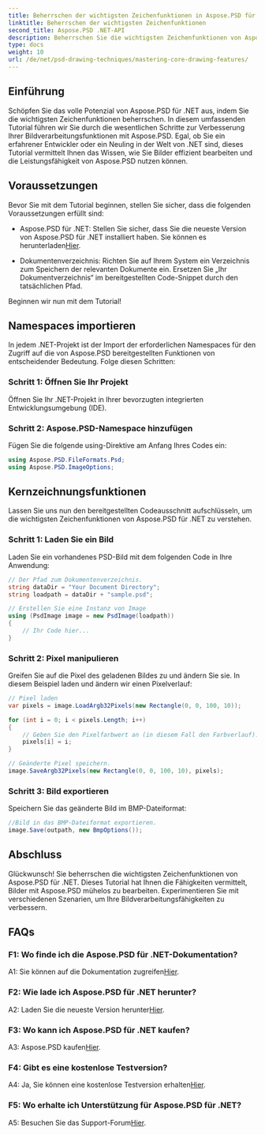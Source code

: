 ```yaml
---
title: Beherrschen der wichtigsten Zeichenfunktionen in Aspose.PSD für .NET
linktitle: Beherrschen der wichtigsten Zeichenfunktionen
second_title: Aspose.PSD .NET-API
description: Beherrschen Sie die wichtigsten Zeichenfunktionen von Aspose.PSD für .NET mit unserem Schritt-für-Schritt-Tutorial. Verbessern Sie mühelos Ihre Bildverarbeitungsfähigkeiten.
type: docs
weight: 10
url: /de/net/psd-drawing-techniques/mastering-core-drawing-features/
---
```

## Einführung

Schöpfen Sie das volle Potenzial von Aspose.PSD für .NET aus, indem Sie die wichtigsten Zeichenfunktionen beherrschen. In diesem umfassenden Tutorial führen wir Sie durch die wesentlichen Schritte zur Verbesserung Ihrer Bildverarbeitungsfunktionen mit Aspose.PSD. Egal, ob Sie ein erfahrener Entwickler oder ein Neuling in der Welt von .NET sind, dieses Tutorial vermittelt Ihnen das Wissen, wie Sie Bilder effizient bearbeiten und die Leistungsfähigkeit von Aspose.PSD nutzen können.

## Voraussetzungen

Bevor Sie mit dem Tutorial beginnen, stellen Sie sicher, dass die folgenden Voraussetzungen erfüllt sind:

-  Aspose.PSD für .NET: Stellen Sie sicher, dass Sie die neueste Version von Aspose.PSD für .NET installiert haben. Sie können es herunterladen[Hier](https://releases.aspose.com/psd/net/).

- Dokumentenverzeichnis: Richten Sie auf Ihrem System ein Verzeichnis zum Speichern der relevanten Dokumente ein. Ersetzen Sie „Ihr Dokumentverzeichnis“ im bereitgestellten Code-Snippet durch den tatsächlichen Pfad.

Beginnen wir nun mit dem Tutorial!

## Namespaces importieren

In jedem .NET-Projekt ist der Import der erforderlichen Namespaces für den Zugriff auf die von Aspose.PSD bereitgestellten Funktionen von entscheidender Bedeutung. Folge diesen Schritten:

### Schritt 1: Öffnen Sie Ihr Projekt

Öffnen Sie Ihr .NET-Projekt in Ihrer bevorzugten integrierten Entwicklungsumgebung (IDE).

### Schritt 2: Aspose.PSD-Namespace hinzufügen

Fügen Sie die folgende using-Direktive am Anfang Ihres Codes ein:

```csharp
using Aspose.PSD.FileFormats.Psd;
using Aspose.PSD.ImageOptions;
```

## Kernzeichnungsfunktionen

Lassen Sie uns nun den bereitgestellten Codeausschnitt aufschlüsseln, um die wichtigsten Zeichenfunktionen von Aspose.PSD für .NET zu verstehen.

### Schritt 1: Laden Sie ein Bild

Laden Sie ein vorhandenes PSD-Bild mit dem folgenden Code in Ihre Anwendung:

```csharp
// Der Pfad zum Dokumentenverzeichnis.
string dataDir = "Your Document Directory";
string loadpath = dataDir + "sample.psd";

// Erstellen Sie eine Instanz von Image
using (PsdImage image = new PsdImage(loadpath))
{
    // Ihr Code hier...
}
```

### Schritt 2: Pixel manipulieren

Greifen Sie auf die Pixel des geladenen Bildes zu und ändern Sie sie. In diesem Beispiel laden und ändern wir einen Pixelverlauf:

```csharp
// Pixel laden
var pixels = image.LoadArgb32Pixels(new Rectangle(0, 0, 100, 10));

for (int i = 0; i < pixels.Length; i++)
{
    // Geben Sie den Pixelfarbwert an (in diesem Fall den Farbverlauf).
    pixels[i] = i;
}

// Geänderte Pixel speichern.
image.SaveArgb32Pixels(new Rectangle(0, 0, 100, 10), pixels);
```

### Schritt 3: Bild exportieren

Speichern Sie das geänderte Bild im BMP-Dateiformat:

```csharp
//Bild in das BMP-Dateiformat exportieren.
image.Save(outpath, new BmpOptions());
```

## Abschluss

Glückwunsch! Sie beherrschen die wichtigsten Zeichenfunktionen von Aspose.PSD für .NET. Dieses Tutorial hat Ihnen die Fähigkeiten vermittelt, Bilder mit Aspose.PSD mühelos zu bearbeiten. Experimentieren Sie mit verschiedenen Szenarien, um Ihre Bildverarbeitungsfähigkeiten zu verbessern.

## FAQs

### F1: Wo finde ich die Aspose.PSD für .NET-Dokumentation?

 A1: Sie können auf die Dokumentation zugreifen[Hier](https://reference.aspose.com/psd/net/).

### F2: Wie lade ich Aspose.PSD für .NET herunter?

 A2: Laden Sie die neueste Version herunter[Hier](https://releases.aspose.com/psd/net/).

### F3: Wo kann ich Aspose.PSD für .NET kaufen?

 A3: Aspose.PSD kaufen[Hier](https://purchase.aspose.com/buy).

### F4: Gibt es eine kostenlose Testversion?

 A4: Ja, Sie können eine kostenlose Testversion erhalten[Hier](https://releases.aspose.com/).

### F5: Wo erhalte ich Unterstützung für Aspose.PSD für .NET?

 A5: Besuchen Sie das Support-Forum[Hier](https://forum.aspose.com/c/psd/34).